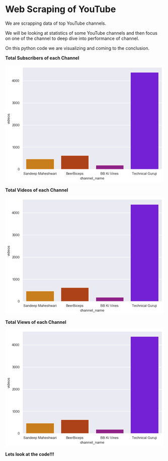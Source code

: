 # Web Scraping of YouTube

We are scrapping data of top YouTube channels.

We will be looking at statistics of some YouTube channels and then focus on one of the channel to deep dive into performance of channel.

On this python code we are visualizing and coming to the conclusion.

<b>Total Subscribers of each Channel</b>

<img src="/videos.png" alt="Videos">

<b>Total Videos of each Channel</b>

<img src="/videos.png" alt="Videos">

<b>Total Views of each Channel</b>

<img src="/videos.png" alt="Videos">

<b>Lets look at the code!!!</b>
